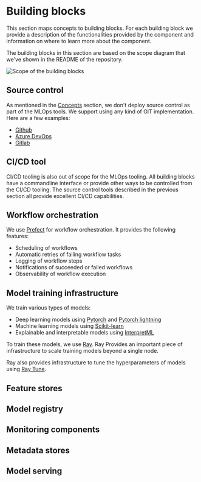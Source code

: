 # Building blocks

This section maps concepts to building blocks. For each building block we provide a description of the functionalities
provided by the component and information on where to learn more about the component.

The building blocks in this section are based on the scope diagram that we've shown in the README of the repository.

![Scope of the building blocks](https://user-images.githubusercontent.com/1550763/210208513-c4fe4237-bf17-4fe1-adf4-9779c78670c1.png)

## Source control

As mentioned in the [Concepts](./concepts.md) section, we don't deploy source control as part of the MLOps tools.
We support using any kind of GIT implementation. Here are a few examples:

- [Github](https://github.com)
- [Azure DevOps](https://dev.azure.com)
- [Gitlab](https://about.gitlab.com/)

## CI/CD tool

CI/CD tooling is also out of scope for the MLOps tooling. All building blocks have a commandline interface 
or provide other ways to be controlled from the CI/CD tooling. The source control tools described in the previous
section all provide excellent CI/CD capabilities.

## Workflow orchestration

We use [Prefect][1] for workflow orchestration. It provides the following features:

- Scheduling of workflows
- Automatic retries of failing workflow tasks
- Logging of workflow steps
- Notifications of succeeded or failed workflows
- Observability of workflow execution

## Model training infrastructure

We train various types of models:

- Deep learning models using [Pytorch][2] and [Pytorch lightning][6]
- Machine learning models using [Scikit-learn][3]
- Explainable and interpretable models using [InterpretML][4]

To train these models, we use [Ray][5]. Ray Provides an important piece of
infrastructure to scale training models beyond a single node.

Ray also provides infrastructure to tune the hyperparameters of models
using [Ray Tune][7].

## Feature stores

## Model registry

## Monitoring components

## Metadata stores

## Model serving

[1]: https://docs.prefect.io/
[2]: https://pytorch.org/
[3]: https://scikit-learn.org/
[4]: https://interpret.ml/
[5]: https://docs.ray.io/
[6]: https://www.pytorchlightning.ai/
[7]: https://docs.ray.io/en/latest/tune/index.html